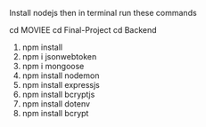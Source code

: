 Install nodejs
then in terminal run these commands

cd MOVIEE
cd Final-Project
cd Backend
1. npm install
2. npm i jsonwebtoken
3. npm i mongoose
4. npm install nodemon
5. npm install expressjs
6. npm install bcryptjs
7. npm install dotenv
8. npm install bcrypt
